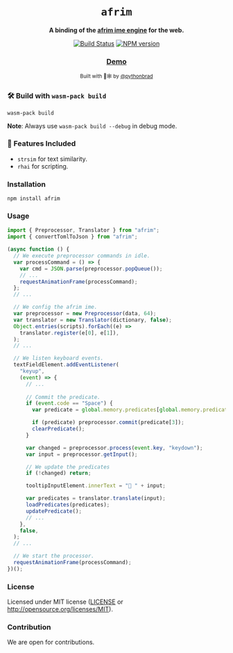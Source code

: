 <div align="center">

  <h1><code>afrim</code></h1>

  <strong>A binding of the <a href="https://github.com/pythonbrad/afrim">afrim ime engine</a> for the web.</strong>

  <p>
    <a href="https://github.com/pythonbrad/afrim-js/actions/workflows/ci.yml"><img alt="Build Status" src="https://github.com/pythonbrad/afrim-js/actions/workflows/ci.yml/badge.svg?branch=main"/></a>
    <a href="https://www.npmjs.org/package/afrim"><img alt="NPM version" src="https://img.shields.io/npm/v/afrim.svg?style=flat-square"/></a>
  </p>

  <h3>
    <a href="https://github.com/pythonbrad/afrim-web">Demo</a>
  </h3>

  <sub>Built with 🦀🕸 by <a href="https://github.com/pythonbrad">@pythonbrad</a></sub>
</div>

### 🛠️ Build with `wasm-pack build`

```
wasm-pack build
```

**Note**: Always use `wasm-pack build --debug` in debug mode.

### 🔋 Features Included

* `strsim` for text similarity.
* `rhai` for scripting.

### Installation

```
npm install afrim
```

### Usage

```javascript
import { Preprocessor, Translator } from "afrim";
import { convertTomlToJson } from "afrim";

(async function () {
  // We execute preprocessor commands in idle.
  var processCommand = () => {
    var cmd = JSON.parse(preprocessor.popQueue());
    // ...
    requestAnimationFrame(processCommand);
  };
  // ...

  // We config the afrim ime.
  var preprocessor = new Preprocessor(data, 64);
  var translator = new Translator(dictionary, false);
  Object.entries(scripts).forEach((e) =>
    translator.register(e[0], e[1]),
  );
  // ...

  // We listen keyboard events.
  textFieldElement.addEventListener(
    "keyup",
    (event) => {
      // ...
      
      // Commit the predicate.
      if (event.code == "Space") {
        var predicate = global.memory.predicates[global.memory.predicateId];

        if (predicate) preprocessor.commit(predicate[3]);
        clearPredicate();
      }

      var changed = preprocessor.process(event.key, "keydown");
      var input = preprocessor.getInput();

      // We update the predicates
      if (!changed) return;

      tooltipInputElement.innerText = "📝 " + input;

      var predicates = translator.translate(input);
      loadPredicates(predicates);
      updatePredicate();
      // ...
    },
    false,
  );
  // ...

  // We start the processor.
  requestAnimationFrame(processCommand);
})();
```

### License

Licensed under MIT license ([LICENSE](LICENSE) or http://opensource.org/licenses/MIT).

### Contribution

We are open for contributions.
